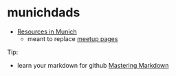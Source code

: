 # munichdads

* [Resources in Munich](https://github.com/dernorberto/munichdads/blob/master/resources.munich.md)
  * meant to replace [meetup pages](http://www.meetup.com/Munich-Dads-Meetup/pages/20718329/Resources_%28aka_stuff_to_check_out%29/)


Tip:
* learn your markdown for github [Mastering Markdown](https://guides.github.com/features/mastering-markdown/)
